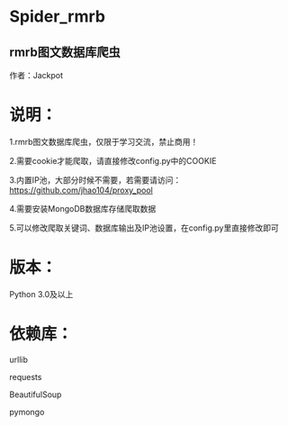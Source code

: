 # Spider_rmrb
## rmrb图文数据库爬虫

作者：Jackpot

# 说明：

1.rmrb图文数据库爬虫，仅限于学习交流，禁止商用！

2.需要cookie才能爬取，请直接修改config.py中的COOKIE

3.内置IP池，大部分时候不需要，若需要请访问：https://github.com/jhao104/proxy_pool

4.需要安装MongoDB数据库存储爬取数据

5.可以修改爬取关键词、数据库输出及IP池设置，在config.py里直接修改即可


# 版本：

Python 3.0及以上

# 依赖库：

urllib

requests

BeautifulSoup

pymongo
